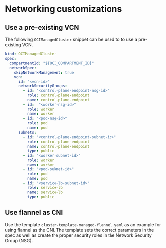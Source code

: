 # Networking customizations 
## Use a pre-existing VCN

The following `OCIManagedCluster` snippet can be used to to use a pre-existing VCN.

```yaml
kind: OCIManagedCluster
spec:
  compartmentId: "${OCI_COMPARTMENT_ID}"
  networkSpec:
    skipNetworkManagement: true
    vcn:
      id: "<vcn-id>"
      networkSecurityGroups:
        - id: "<control-plane-endpoint-nsg-id>"
          role: control-plane-endpoint
          name: control-plane-endpoint
        - id:  "<worker-nsg-id>"
          role: worker
          name: worker
        - id: "<pod-nsg-id>"
          role: pod
          name: pod
      subnets:
        - id: "<control-plane-endpoint-subnet-id>"
          role: control-plane-endpoint
          name: control-plane-endpoint
          type: public
        - id: "<worker-subnet-id>"
          role: worker
          name: worker
        - id: "<pod-subnet-id>"
          role: pod
          name: pod
        - id: "<service-lb-subnet-id>"
          role: service-lb
          name: service-lb
          type: public
```

## Use flannel as CNI

Use the template `cluster-template-managed-flannel.yaml` as an example for using flannel as the CNI. The template
sets the correct parameters in the spec as well as create the proper security roles in the Network Security Group (NSG).
